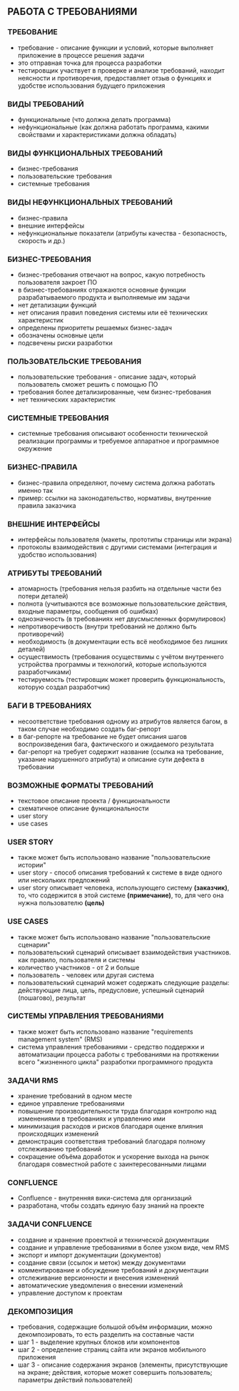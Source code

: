 ## РАБОТА С ТРЕБОВАНИЯМИ

### ТРЕБОВАНИЕ
* требование - описание функции и условий, которые выполняет приложение в процессе решения задачи
* это отправная точка для процесса разработки
* тестировщик участвует в проверке и анализе требований, находит неясности и противоречия, предоставляет отзыв о функциях и удобстве использования будущего приложения

### ВИДЫ ТРЕБОВАНИЙ
* функциональные (что должна делать программа)
* нефункциональные (как должна работать программа, какими свойствами и характеристиками должна обладать)

### ВИДЫ ФУНКЦИОНАЛЬНЫХ ТРЕБОВАНИЙ
* бизнес-требования
* пользовательские требования
* системные требования 

### ВИДЫ НЕФУНКЦИОНАЛЬНЫХ ТРЕБОВАНИЙ
* бизнес-правила
* внешние интерфейсы
* нефункциональные показатели (атрибуты качества - безопасность, скорость и др.)

### БИЗНЕС-ТРЕБОВАНИЯ
* бизнес-требования отвечают на вопрос, какую потребность пользователя закроет ПО
* в бизнес-требованиях отражаются основные функции разрабатываемого продукта и выполняемые им задачи
* нет детализации функций
* нет описания правил поведения системы или её технических характеристик
* определены приоритеты решаемых бизнес-задач
* обозначены основные цели
* подсвечены риски разработки

### ПОЛЬЗОВАТЕЛЬСКИЕ ТРЕБОВАНИЯ
* пользовательские требования - описание задач, который пользователь сможет решить с помощью ПО
* требования более детализированные, чем бизнес-требования
* нет технических характеристик

### СИСТЕМНЫЕ ТРЕБОВАНИЯ
* системные требования описывают особенности технической реализации программы и требуемое аппаратное и программное окружение

### БИЗНЕС-ПРАВИЛА
* бизнес-правила определяют, почему система должна работать именно так
* пример: ссылки на законодательство, нормативы, внутренние правила заказчика

### ВНЕШНИЕ ИНТЕРФЕЙСЫ
* интерфейсы пользователя (макеты, прототипы страницы или экрана)
* протоколы взаимодействия с другими системами (интеграция и удобство использования)

### АТРИБУТЫ ТРЕБОВАНИЙ
* атомарность (требования нельзя разбить на отдельные части без потери деталей)
* полнота (учитываются все возможные пользовательские действия, входные параметры, сообщения об ошибках)
* однозначность (в требованиях нет двусмысленных формулировок)
* непротиворечивость (внутри требований не должно быть противоречий)
* необходимость (в документации есть всё необходимое без лишних деталей)
* осуществимость (требования осуществимы с учётом внутреннего устройства программы и технологий, которые используются разработчиками)
* тестируемость (тестировщик может проверить функциональность, которую создал разработчик)

### БАГИ В ТРЕБОВАНИЯХ
* несоответствие требования одному из атрибутов является багом, в таком случае необходимо создать баг-репорт
* в баг-репорте на требование не будет описания шагов воспроизведения бага, фактического и ожидаемого результата
* баг-репорт на требует содержит название (ссылка на требование, указание нарушенного атрибута) и описание сути дефекта в требовании

### ВОЗМОЖНЫЕ ФОРМАТЫ ТРЕБОВАНИЙ
* текстовое описание проекта / функциональности
* схематичное описание функциональности
* user story
* use cases

### USER STORY
* также может быть использовано название "пользовательские истории"
* user story - способ описания требований к системе в виде одного или нескольких предложений
* user story описывает человека, использующего систему **(заказчик)**, то, что содержится в этой системе **(примечание)**, то, для чего она нужна пользователю **(цель)**

### USE CASES
* также может быть использовано название "пользовательские сценарии"
* пользовательский сценарий описывает взаимодействия участников. как правило, пользователя и системы
* количество участников - от 2 и больше
* пользователь - человек или другая система
* пользовательский сценарий может содержать следующие разделы: действующие лица, цель, предусловие, успешный сценарий (пошагово), результат

### СИСТЕМЫ УПРАВЛЕНИЯ ТРЕБОВАНИЯМИ
* также может быть использовано название "requirements management system" (RMS)
* система управления требованиями - средство поддержки и автоматизации процесса работы с требованиями на протяжении всего "жизненного цикла" разработки программного продукта

### ЗАДАЧИ RMS
* хранение требований в одном месте
* единое управление требованиями
* повышение производительности труда благодаря контролю над изменениями в требованиях и управлению ими
* минимизация расходов и рисков благодаря оценке влияния происходящих изменений
* демонстрация соответствия требований благодаря полному отслеживанию требований
* сокращение объёма доработок и ускорение выхода на рынок благодаря совместной работе с заинтересованными лицами

### CONFLUENCE
* Confluence - внутренняя вики-система для организаций
* разработана, чтобы создать единую базу знаний на проекте

### ЗАДАЧИ CONFLUENCE
* создание и хранение проектной и технической документации
* создание и управление требованиями в более узком виде, чем RMS
* экспорт и импорт документации (документов)
* создание связи (ссылок и меток) между документами
* комментирование и обсуждение требований и документации
* отслеживание версионности и внесения изменений
* автоматические уведомления о внесении изменений
* управление доступом к проектам

### ДЕКОМПОЗИЦИЯ
* требования, содержащие большой объём информации, можно декомпозировать, то есть разделить на составные части
* шаг 1 - выделение крупных блоков или компонентов
* шаг 2 - определение страниц сайта или экранов мобильного приложения
* шаг 3 - описание содержания экранов (элементы, присутствующие на экране; действия, которые может совершить пользователь; параметры действий пользователей)
